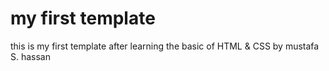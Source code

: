 # my first template
this is my first template after learning the basic of HTML & CSS 
by mustafa S. hassan
